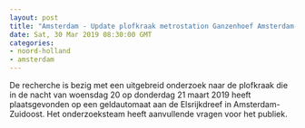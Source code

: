 ```yaml
---
layout: post
title: "Amsterdam - Update plofkraak metrostation Ganzenhoef Amsterdam-Zuidoost"
date: Sat, 30 Mar 2019 08:30:00 GMT
categories: 
- noord-holland 
- amsterdam 
---
```


De recherche is bezig met een uitgebreid onderzoek naar de plofkraak die in de nacht van woensdag 20 op donderdag 21 maart 2019 heeft plaatsgevonden op een geldautomaat aan de Elsrijkdreef in Amsterdam-Zuidoost. Het onderzoeksteam heeft aanvullende vragen voor het publiek.
